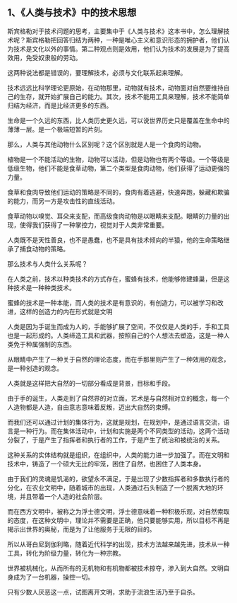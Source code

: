 <h2>1、《人类与技术》中的技术思想</h2><p data-pid="0dLouqu9">斯宾格勒对于技术问题的思考，主要集中于《人类与技术》这本书中，怎么理解技术呢？斯宾格勒把回答归结为两种，一种是唯心主义和意识形态的拥护者，他们认为技术是文化以外的事情。第二种观点则是效用，他们认为技术的发展是为了提高效用，免受奴隶般的劳动。</p><p data-pid="Ue_Gf1_w">这两种说法都是错误的，要理解技术，必须与文化联系起来理解。</p><p data-pid="bcdJEviF">技术远远比科学理论更原始，在动物那里，动物就有技术，动物面对自然要维持自己的生存，就开始扩展自己的能力。其次，技术不能用工具来理解，技术不能简单归结为经济，而是比经济更多的东西。</p><p data-pid="Rn1gUI0w">生命是一个久远的东西，比人类历史更久远，可以说世界历史只是覆盖在生命中的薄薄一层。是一个极端短暂的片刻。</p><p data-pid="FFQ5BEmf">那么，人类与其他动物什么区别呢？这个区别就是人是一个食肉的动物。</p><p data-pid="SuSC1VqR">植物是一个不能活动的生物，动物可以活动，但是动物也有两个等级。一个等级是低级生物，他们不能是食草动物，第二个类型是食肉动物，他们获得了运动更强的力量。</p><p data-pid="qCJRYToZ">食草和食肉导致他们运动的策略是不同的，食肉有着逃避，快速奔跑，躲藏和欺骗的能力，而另一方是攻击性的直线活动。</p><p data-pid="eSBN1rPF">食草动物以嗅觉、耳朵来支配，而高级食肉动物是以眼睛来支配。眼睛的力量的出现，使得我们获得了一种掌控力，视觉对于人类非常重要。</p><p data-pid="jmE41t_u">人类既不是天性善良，也不是愚蠢，也不是具有技术倾向的半猿，他的生命策略继承了捕食动物的策略。</p><p data-pid="fbmteefs">那么技术与人类什么关系呢？</p><p data-pid="Ok32svn_">在人类之前，技术以种类技术的方式存在，蜜蜂有技术，他能够修建蜂巢，但是这种技术是一种种类技术。</p><p data-pid="V9BldVVP">蜜蜂的技术是一种本能，而人类的技术是有意识的，有创造力，可以被学习和改进，这样的创造力的内在形式就是文明</p><p data-pid="lkJHDcfe">人类是因为手诞生而成为人的，手能够扩展了空间，不仅仅是人类的手，手和工具也是一起形成的。人类缔造工具和武器，按照自己的个人想法去塑造，这是一种人类免于种属强制的东西。</p><p data-pid="3tk5zwwL">从眼睛中产生了一种关于自然的理论态度，而在手那里则产生了一种效用的观念，是一种创造的观念。</p><p data-pid="uaoh_ey-">人类就是这样把大自然的一切部分看成是背景，目标和手段。</p><p data-pid="4dSAZq0W">由于手的诞生，人类走到了自然界的对立面，艺术是与自然相对立的概念，每一个人造物都是人造，自由意志意味着反叛，迈出大自然的束缚。</p><p data-pid="_V1mD3SK">而我们还可以通过计划的集体行为，这就是规划，在规划中，是通过语言交流，语言是一种行为。而在集体活动中，计划和实施是两个不同类型的活动，这两个活动分裂了，于是产生了指挥者和执行者的工作，于是产生了统治和被统治的关系。</p><p data-pid="ug91Beci">这种关系的实体结构就是组织，在组织中，人类的能力进一步加强了。而在文明和技术中，铸造了一个硕大无比的牢笼，困住了自然，也困住了人类本身。</p><p data-pid="hlqewyyM">由于我们的灵魂是饥渴的，欲望永不满足，于是出现了少数指挥者和多数执行者的分化，在农业文明中，随着城市的出现，人类通过石头制造了一个脱离大地的环境，并且带着一个人造的社会阶层。</p><p data-pid="jtDYbT9K">而在西方文明中，被称之为浮士德文明，浮士德意味着一种积极乐观，对自然索取的态度，在这种文明中，理论并不需要是正确，他只要能够实用，所以目标不再是揭示出世界的奥秘，而是为了让他服务于无限的目的。</p><p data-pid="2o_-E-6S">所以从哥白尼到伽利略，随着近代科学的出现，技术方法越来越先进，技术从一种工具，转化为阶级力量，转化为一种宗教。</p><p data-pid="61iMqlpw">世界被机械化，从而所有的无机物和有机物都被技术掠夺，渗入到大自然。文明自身成为了一台机器，操控一切。</p><p data-pid="8prv2nbZ">只有少数人厌恶这一点，试图离开文明，求助于流浪生活乃至于自杀。</p><p></p>